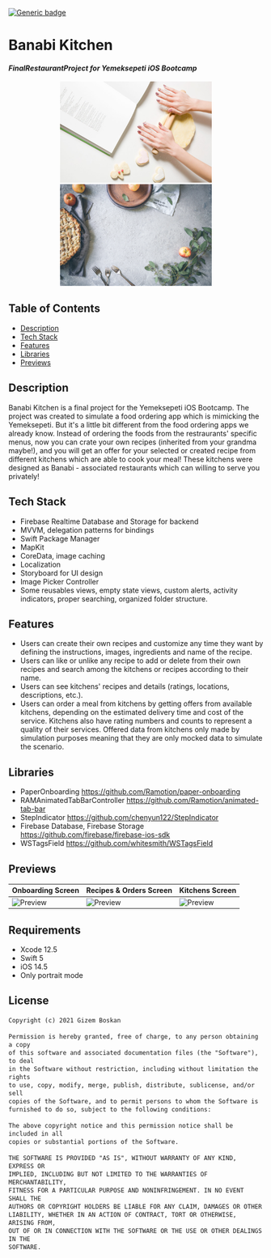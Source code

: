  [![Generic badge](https://img.shields.io/badge/Language-Swift-red.svg)](https://developer.apple.com/swift/)

# Banabi Kitchen 
#### *FinalRestaurantProject for Yemeksepeti iOS Bootcamp*

<div align="center">
  <img src="gifs/recipe.jpeg" width="300"> <img src="gifs/homepage.jpeg" width="300" > 
</div>

## Table of Contents
- <a href="#description">Description</a>
- <a href="#tech-stack">Tech Stack</a>
- <a href="#features">Features</a>
- <a href="#libraries">Libraries</a>
- <a href="#previews">Previews</a>

## Description

Banabi Kitchen is a final project for the Yemeksepeti iOS Bootcamp. The project was created to simulate a food ordering app which is mimicking the Yemeksepeti. But it's a little bit different from the food ordering apps we already know. Instead of ordering the foods from the restraurants' specific menus, now you can crate your own recipes (inherited from your grandma maybe!), and you will get an offer for your selected or created recipe from different kitchens which are able to cook your meal! These kitchens were designed as Banabi - associated restaurants which can willing to serve you privately! 

## Tech Stack

* Firebase Realtime Database and Storage for backend
* MVVM, delegation patterns for bindings 
* Swift Package Manager
* MapKit
* CoreData, image caching
* Localization 
* Storyboard for UI design
* Image Picker Controller
* Some reusables views, empty state views, custom alerts, activity indicators, proper searching, organized folder structure.


## Features

* Users can create their own recipes and customize any time they want by defining the instructions, images, ingredients and name of the recipe. 
* Users can like or unlike any recipe to add or delete from their own recipes and search among the kitchens or recipes according to their name.
* Users can see kitchens' recipes and details (ratings, locations, descriptions, etc.).
* Users can order a meal from kitchens by getting offers from available kitchens, depending on the estimated delivery time and cost of the service. Kitchens also have rating numbers and counts to represent a quality of their services. Offered data from kitchens only made by simulation purposes meaning that they are only mocked data to simulate the scenario.

## Libraries

* PaperOnboarding https://github.com/Ramotion/paper-onboarding
* RAMAnimatedTabBarController https://github.com/Ramotion/animated-tab-bar
* StepIndicator https://github.com/chenyun122/StepIndicator
* Firebase Database, Firebase Storage https://github.com/firebase/firebase-ios-sdk
* WSTagsField https://github.com/whitesmith/WSTagsField

## Previews 

| Onboarding Screen | Recipes & Orders Screen | Kitchens Screen |   
| --- | --- | --- | 
| ![Preview](gifs/recipes.gif) | ![Preview](gifs/order.gif) | ![Preview](gifs/kitchens.gif) | 


## Requirements

* Xcode 12.5
* Swift 5
* iOS 14.5
* Only portrait mode 

## License
```
Copyright (c) 2021 Gizem Boskan

Permission is hereby granted, free of charge, to any person obtaining a copy
of this software and associated documentation files (the "Software"), to deal
in the Software without restriction, including without limitation the rights
to use, copy, modify, merge, publish, distribute, sublicense, and/or sell
copies of the Software, and to permit persons to whom the Software is
furnished to do so, subject to the following conditions:

The above copyright notice and this permission notice shall be included in all
copies or substantial portions of the Software.

THE SOFTWARE IS PROVIDED "AS IS", WITHOUT WARRANTY OF ANY KIND, EXPRESS OR
IMPLIED, INCLUDING BUT NOT LIMITED TO THE WARRANTIES OF MERCHANTABILITY,
FITNESS FOR A PARTICULAR PURPOSE AND NONINFRINGEMENT. IN NO EVENT SHALL THE
AUTHORS OR COPYRIGHT HOLDERS BE LIABLE FOR ANY CLAIM, DAMAGES OR OTHER
LIABILITY, WHETHER IN AN ACTION OF CONTRACT, TORT OR OTHERWISE, ARISING FROM,
OUT OF OR IN CONNECTION WITH THE SOFTWARE OR THE USE OR OTHER DEALINGS IN THE
SOFTWARE.
```
